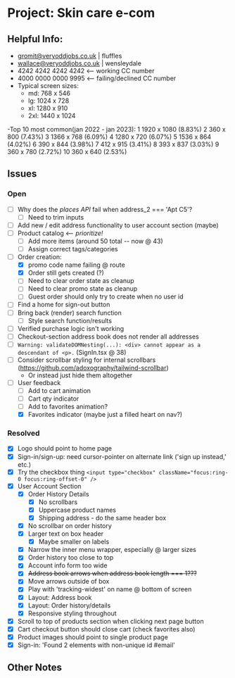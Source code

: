 # Project: Skin care e-com

## Helpful Info:

- gromit@veryoddjobs.co.uk | fluffles
- wallace@veryoddjobs.co.uk | wensleydale
- 4242 4242 4242 4242 <-- working CC number
- 4000 0000 0000 9995 <-- failing/declined CC number
- Typical screen sizes:
  - md: 768 x 546
  - lg: 1024 x 728
  - xl: 1280 x 910
  - 2xl: 1440 x 1024

-Top 10 most common(jan 2022 - jan 2023):
1 1920 x 1080 (8.83%)
2 360 x 800 (7.43%)
3 1366 x 768 (6.09%)
4 1280 x 720 (6.07%)
5 1536 x 864 (4.02%)
6 390 x 844 (3.98%)
7 412 x 915 (3.41%)
8 393 x 837 (3.03%)
9 360 x 780 (2.72%)
10 360 x 640 (2.53%)

## Issues

### Open

- [ ] Why does the _places API_ fail when address_2 === 'Apt C5'?
  - [ ] Need to trim inputs
- [ ] Add new / edit address functionality to user account section (maybe)
- [ ] Product catalog <-- _prioritize!_
  - [ ] Add more items (around 50 total -- now @ 43)
  - [ ] Assign correct tags/categories
- [ ] Order creation:
  - [x] promo code name failing @ route
  - [x] Order still gets created (?)
  - [ ] Need to clear order state as cleanup
  - [ ] Need to clear promo state as cleanup
  - [ ] Guest order should only try to create when no user id
- [ ] Find a home for sign-out button
- [ ] Bring back (render) search function
  - [ ] Style search function/results
- [ ] Verified purchase logic isn't working
- [ ] Checkout-section address book does not render all addresses
- [ ] `Warning: validateDOMNesting(...): <div> cannot appear as a descendant of <p>.` (SignIn.tsx @ 38)
- [ ] Consider scrollbar styling for internal scrollbars (https://github.com/adoxography/tailwind-scrollbar)
  - Or instead just hide them altogether
- [ ] User feedback
  - [ ] Add to cart animation
  - [ ] Cart qty indicator
  - [ ] Add to favorites animation?
  - [x] Favorites indicator (maybe just a filled heart on nav?)

### Resolved

- [x] Logo should point to home page
- [x] Sign-in/sign-up: need cursor-pointer on alternate link ('sign up instead,' etc.)
- [x] Try the checkbox thing `<input type="checkbox" className="focus:ring-0 focus:ring-offset-0" />`
- [x] User Account Section
  - [x] Order History Details
    - [x] No scrollbars
    - [x] Uppercase product names
    - [x] Shipping address - do the same header box
  - [x] No scrollbar on order history
  - [x] Larger text on box header
    - [x] Maybe smaller on labels
  - [x] Narrow the inner menu wrapper, especially @ larger sizes
  - [x] Order history too close to top
  - [x] Account info form too wide
  - [x] ~~Address book arrows when address book length === 1???~~
  - [x] Move arrows outside of box
  - [x] Play with 'tracking-widest' on name @ bottom of screen
  - [x] Layout: Address book
  - [x] Layout: Order history/details
  - [x] Responsive styling throughout
- [x] Scroll to top of products section when clicking next page button
- [x] Cart checkout button should close cart (check favorites also)
- [x] Product images should point to single product page
- [x] Sign-in: 'Found 2 elements with non-unique id #email'

## Other Notes
